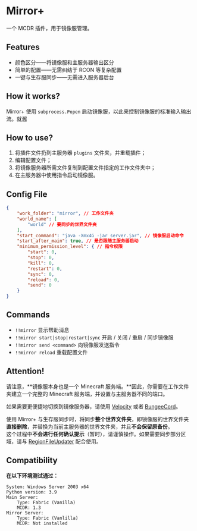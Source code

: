 # Mirror+
一个 MCDR 插件，用于镜像服管理。

## Features

- 颜色区分——将镜像服和主服务器输出区分
- 简单的配置——无需纠结于 RCON 等复杂配置
- 一键与生存服同步——无需进入服务器后台

## How it works?
Mirror+ 使用 `subprocess.Popen` 启动镜像服，以此来控制镜像服的标准输入输出流。就酱

## How to use?
1. 将插件文件扔到主服务器 `plugins` 文件夹，并重载插件；
2. 编辑配置文件；
3. 将镜像服务器所需文件复制到配置文件指定的工作文件夹中；
4. 在主服务器中使用指令启动镜像服。

## Config File
```json
{
    "work_folder": "mirror", // 工作文件夹
    "world_name": [
        "world" // 要同步的世界文件夹
    ],
    "start_command": "java -Xmx4G -jar server.jar", // 镜像服启动命令
    "start_after_main": true, // 是否跟随主服务器启动
    "minimum_permission_level": { // 指令权限
        "start": 0,
        "stop": 0,
        "kill": 0,
        "restart": 0,
        "sync": 0,
        "reload": 0,
        "send": 0
    }
}
```

## Commands
- `!!mirror` 显示帮助消息
- `!!mirror start|stop|restart|sync` 开启 / 关闭 / 重启 / 同步镜像服
- `!!mirror send <command>` 向镜像服发送指令
- `!!mirror reload` 重载配置文件

## Attention!
请注意，**镜像服本身也是一个 Minecraft 服务端。**因此，你需要在工作文件夹建立一个完整的 Minecraft 服务端，并设置与主服务器不同的端口。

如果需要更便捷地切换到镜像服务器，请使用 [Velocity](https://velocitypowered.com/) 或者 [BungeeCord](https://www.spigotmc.org/wiki/about-bungeecord/)。

使用 Mirror+ 与生存服同步时，将同步**整个世界文件夹**，即镜像服的世界文件夹**直接删除**，并替换为当前主服务器的世界文件夹，并且**不会保留原备份**。  
这个过程中**不会进行任何确认提示**（暂时），请谨慎操作。如果需要同步部分区域，请与 [RegionFileUpdater](https://github.com/TISUnion/RegionFileUpdater) 配合使用。

## Compatibility
**在以下环境测试通过：**
```
System: Windows Server 2003 x64
Python version: 3.9
Main Server:
	Type: Fabric (Vanilla)
	MCDR: 1.3
Mirror Server:
	Type: Fabric (Vanlilla)
	MCDR: Not installed
```

